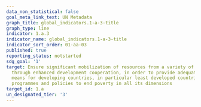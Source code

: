 ```yaml
---
data_non_statistical: false
goal_meta_link_text: UN Metadata
graph_title: global_indicators.1-a-3-title
graph_type: line
indicator: 1.a.3
indicator_name: global_indicators.1-a-3-title
indicator_sort_order: 01-aa-03
published: true
reporting_status: notstarted
sdg_goal: '1'
target: Ensure significant mobilization of resources from a variety of sources, including
  through enhanced development cooperation, in order to provide adequate and predictable
  means for developing countries, in particular least developed countries, to implement
  programmes and policies to end poverty in all its dimensions
target_id: 1.a
un_designated_tier: '3'
---
```

